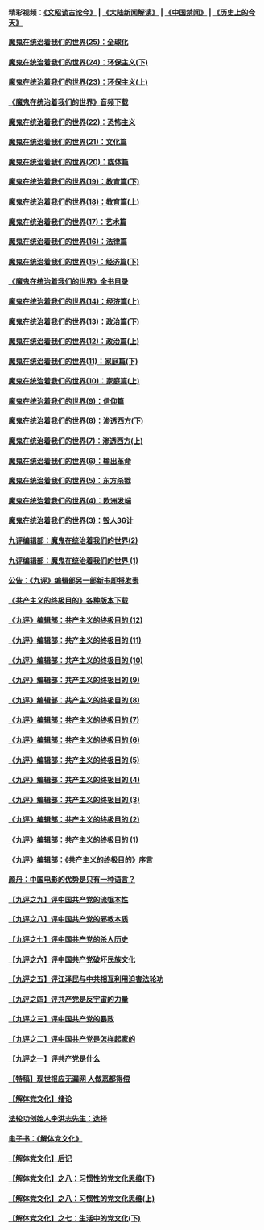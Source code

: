 #### 精彩视频：[《文昭谈古论今》](https://github.com/gfw-breaker/wenzhao/blob/master/README.md?t=12030031) | [《大陆新闻解读》](https://github.com/gfw-breaker/ntdtv-comedy/blob/master/README.md?t=12030031) | [《中国禁闻》](https://github.com/gfw-breaker/ntdtv-news/blob/master/README.md?t=12030031) | [《历史上的今天》](https://github.com/gfw-breaker/today-in-history/blob/master/README.md?t=12030031) 

#### [魔鬼在统治着我们的世界(25)：全球化](../pages/nsc422/n10788205.md?t=12030031) 

#### [魔鬼在统治着我们的世界(24)：环保主义(下)](../pages/nsc422/n10695307.md?t=12030031) 

#### [魔鬼在统治着我们的世界(23)：环保主义(上)](../pages/nsc422/n10688613.md?t=12030031) 

#### [《魔鬼在统治着我们的世界》音频下载](../pages/nsc422/n10635553.md?t=12030031) 

#### [魔鬼在统治着我们的世界(22)：恐怖主义](../pages/nsc422/n10614727.md?t=12030031) 

#### [魔鬼在统治着我们的世界(21)：文化篇](../pages/nsc422/n10597706.md?t=12030031) 

#### [魔鬼在统治着我们的世界(20)：媒体篇](../pages/nsc422/n10586579.md?t=12030031) 

#### [魔鬼在统治着我们的世界(19)：教育篇(下)](../pages/nsc422/n10564808.md?t=12030031) 

#### [魔鬼在统治着我们的世界(18)：教育篇(上)](../pages/nsc422/n10526970.md?t=12030031) 

#### [魔鬼在统治着我们的世界(17)：艺术篇](../pages/nsc422/n10499093.md?t=12030031) 

#### [魔鬼在统治着我们的世界(16)：法律篇](../pages/nsc422/n10485969.md?t=12030031) 

#### [魔鬼在统治着我们的世界(15)：经济篇(下)](../pages/nsc422/n10469975.md?t=12030031) 

#### [《魔鬼在统治着我们的世界》全书目录](../pages/nsc422/n10464261.md?t=12030031) 

#### [魔鬼在统治着我们的世界(14)：经济篇(上)](../pages/nsc422/n10457370.md?t=12030031) 

#### [魔鬼在统治着我们的世界(13)：政治篇(下)](../pages/nsc422/n10448270.md?t=12030031) 

#### [魔鬼在统治着我们的世界(12)：政治篇(上)](../pages/nsc422/n10444576.md?t=12030031) 

#### [魔鬼在统治着我们的世界(11)：家庭篇(下)](../pages/nsc422/n10440961.md?t=12030031) 

#### [魔鬼在统治着我们的世界(10)：家庭篇(上)](../pages/nsc422/n10435448.md?t=12030031) 

#### [魔鬼在统治着我们的世界(9)：信仰篇](../pages/nsc422/n10432159.md?t=12030031) 

#### [魔鬼在统治着我们的世界(8)：渗透西方(下)](../pages/nsc422/n10429603.md?t=12030031) 

#### [魔鬼在统治着我们的世界(7)：渗透西方(上)](../pages/nsc422/n10426013.md?t=12030031) 

#### [魔鬼在统治着我们的世界(6)：输出革命](../pages/nsc422/n10421536.md?t=12030031) 

#### [魔鬼在统治着我们的世界(5)：东方杀戮](../pages/nsc422/n10417707.md?t=12030031) 

#### [魔鬼在统治着我们的世界(4)：欧洲发端](../pages/nsc422/n10414890.md?t=12030031) 

#### [魔鬼在统治着我们的世界(3)：毁人36计](../pages/nsc422/n10411583.md?t=12030031) 

#### [九评编辑部：魔鬼在统治着我们的世界(2)](../pages/nsc422/n10410036.md?t=12030031) 

#### [九评编辑部：魔鬼在统治着我们的世界 (1)](../pages/nsc422/n10406825.md?t=12030031) 

#### [公告：《九评》编辑部另一部新书即将发表](../pages/nsc422/n10405104.md?t=12030031) 

#### [《共产主义的终极目的》各种版本下载](../pages/nsc422/n10022138.md?t=12030031) 

#### [《九评》编辑部：共产主义的终极目的 (12)](../pages/nsc422/n9933272.md?t=12030031) 

#### [《九评》编辑部：共产主义的终极目的 (11)](../pages/nsc422/n9924973.md?t=12030031) 

#### [《九评》编辑部：共产主义的终极目的 (10)](../pages/nsc422/n9920883.md?t=12030031) 

#### [《九评》编辑部：共产主义的终极目的 (9)](../pages/nsc422/n9916363.md?t=12030031) 

#### [《九评》编辑部：共产主义的终极目的 (8)](../pages/nsc422/n9912488.md?t=12030031) 

#### [《九评》编辑部：共产主义的终极目的 (7)](../pages/nsc422/n9901176.md?t=12030031) 

#### [《九评》编辑部：共产主义的终极目的 (6)](../pages/nsc422/n9899359.md?t=12030031) 

#### [《九评》编辑部：共产主义的终极目的 (5)](../pages/nsc422/n9893174.md?t=12030031) 

#### [《九评》编辑部：共产主义的终极目的 (4)](../pages/nsc422/n9891246.md?t=12030031) 

#### [《九评》编辑部：共产主义的终极目的 (3)](../pages/nsc422/n9879879.md?t=12030031) 

#### [《九评》编辑部：共产主义的终极目的 (2)](../pages/nsc422/n9876205.md?t=12030031) 

#### [《九评》编辑部：共产主义的终极目的 (1)](../pages/nsc422/n9865857.md?t=12030031) 

#### [《九评》编辑部：《共产主义的终极目的》序言](../pages/nsc422/n9862666.md?t=12030031) 

#### [颜丹：中国电影的优势是只有一种语言？](../pages/nsc422/n9583062.md?t=12030031) 

#### [【九评之九】评中国共产党的流氓本性](../pages/nsc422/n737542.md?t=12030031) 

#### [【九评之八】评中国共产党的邪教本质](../pages/nsc422/n735942.md?t=12030031) 

#### [【九评之七】评中国共产党的杀人历史](../pages/nsc422/n733806.md?t=12030031) 

#### [【九评之六】评中国共产党破坏民族文化](../pages/nsc422/n731667.md?t=12030031) 

#### [【九评之五】评江泽民与中共相互利用迫害法轮功](../pages/nsc422/n730058.md?t=12030031) 

#### [【九评之四】评共产党是反宇宙的力量](../pages/nsc422/n727814.md?t=12030031) 

#### [【九评之三】评中国共产党的暴政](../pages/nsc422/n725597.md?t=12030031) 

#### [【九评之二】评中国共产党是怎样起家的](../pages/nsc422/n723946.md?t=12030031) 

#### [【九评之一】评共产党是什么](../pages/nsc422/n722529.md?t=12030031) 

#### [【特稿】现世报应无漏网 人做恶都得偿](../pages/nsc422/n4215167.md?t=12030031) 

#### [【解体党文化】绪论](../pages/nsc422/n1449356.md?t=12030031) 

#### [法轮功创始人李洪志先生：选择](../pages/nsc422/n3580738.md?t=12030031) 

#### [电子书：《解体党文化》](../pages/nsc422/n1573484.md?t=12030031) 

#### [【解体党文化】后记](../pages/nsc422/n1531999.md?t=12030031) 

#### [【解体党文化】之八：习惯性的党文化思维(下)](../pages/nsc422/n1526477.md?t=12030031) 

#### [【解体党文化】之八：习惯性的党文化思维(上)](../pages/nsc422/n1520631.md?t=12030031) 

#### [【解体党文化】之七：生活中的党文化(下)](../pages/nsc422/n1513446.md?t=12030031) 

